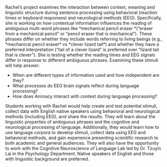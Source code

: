 Rachel’s project examines the interaction between context, meaning and
linguistic structure during sentence processing using behavioral
(reaction times or keyboard responses) and neurological methods (EEG).
Specifically, she is working on how contextual information influences
the reading of ambiguous multi-word phrases like \*mechanical pencil
eraser \*(“eraser from a mechanical pencil” or “pencil eraser that is
mechanical”). These phrases differ on whether they include words
referring to living beings (e.g., \*mechanical pencil eraser\* vs
\*clever lizard tail\*) and whether they have a preferred interpretation
(“tail of a clever lizard” is preferred over “lizard tail that is
clever”). She is testing whether the reading times and EEG signals
differ in response to different ambiguous phrases. Examining these
stimuli will help answer:

-   When are different types of information used and how independent are
    they?
-   What processes do EEG brain signals reflect during language
    processing?
-   How does Animacy interact with context during language processing?

Students working with Rachel would help create and test potential
stimuli, collect data with English native speakers using behavioral and
neurological methods (including EEG), and share the results. They will
learn about the linguistic properties of ambiguous phrases and the
cognitive and neurological processing of language. Additionally, they
would learn how to use language corpora to develop stimuli, collect data
using EEG and behavioral methods, and gain experience presenting
scientific research to both academic and general audiences. They will
also have the opportunity to work with the Cognitive Neuroscience of
Language Lab led by Dr. Tzuyin Lai in the Psychology Department. Native
speakers of English and those with linguistic background are preferred.
